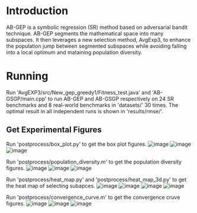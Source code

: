 # Introduction
AB-GEP is a symbolic regression (SR) method based on adversarial bandit technique. AB-GEP segments the mathematical space into many subspaces. It then leverages a new selection method, AvgExp3, to enhance the population jump between segmented subspaces while avoiding falling into a local optimum and mataining population diversity.
# Running 
Run 'AvgEXP3/src/New_gep_greedy1/Fitness_test.java' and 'AB-GSGP/main.cpp' to run AB-GEP and AB-GSGP respectively on 24 SR benchmarks and 8 real-world benchmarks in 'datasets/' 30 times. The optimal result in all independent runs is shown in 'results/rmse/'.
## Get Experimental Figures
Run 'postprocess/box_plot.py' to get the box plot figures.
![image](https://github.com/KGAE-CUP/AB-GEP/blob/main/results/results_png/box_plot1.png)
![image](https://github.com/KGAE-CUP/AB-GEP/blob/main/results/results_png/box_plot2.png)
![image](https://github.com/KGAE-CUP/AB-GEP/blob/main/results/results_png/box_plot3.png)

Run 'postprocess/population_diversity.m' to get the population diversity figures.
![image](https://github.com/KGAE-CUP/AB-GEP/blob/main/results/results_png/population_diversity1.png)
![image](https://github.com/KGAE-CUP/AB-GEP/blob/main/results/results_png/population_diversity2.png)
![image](https://github.com/KGAE-CUP/AB-GEP/blob/main/results/results_png/population_diversity3.png)

Run 'postprocess/heat_map.py' and 'postprocess/heat_map_3d.py' to get the heat map of selecting subapces.
![image](https://github.com/KGAE-CUP/AB-GEP/blob/main/results/results_png/heat_map1.png)
![image](https://github.com/KGAE-CUP/AB-GEP/blob/main/results/results_png/heat_map2.png)
![image](https://github.com/KGAE-CUP/AB-GEP/blob/main/results/results_png/heat_map3.png)
![image](https://github.com/KGAE-CUP/AB-GEP/blob/main/results/results_png/heat_map4.png)

Run 'postprocess/convergence_curve.m' to get the convergence cruve figures.
![image](https://github.com/KGAE-CUP/AB-GEP/blob/main/results/results_png/convergence1.png)
![image](https://github.com/KGAE-CUP/AB-GEP/blob/main/results/results_png/convergence2.png)
![image](https://github.com/KGAE-CUP/AB-GEP/blob/main/results/results_png/convergence3.png)

<!---
# Related Research Work
Previous basic work is available：

Congwen Xu, Qiang Lu, Jake Luo, and Zhiguang Wang. 2021. Adversarial bandit gene expression programming for symbolic regression. In <i>Proceedings of the Genetic and Evolutionary Computation Conference Companion</i> (<i>GECCO '21</i>). Association for Computing Machinery, New York, NY, USA, 269–270. DOI:https://doi.org/10.1145/3449726.3459499 -->

